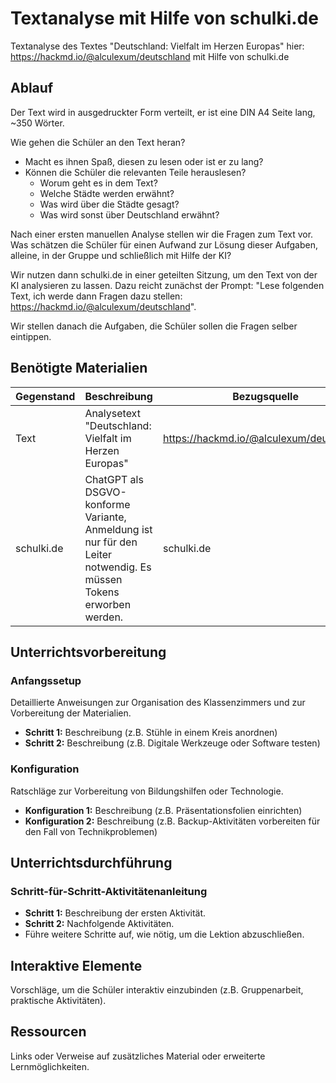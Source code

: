 # Textanalyse mit Hilfe von schulki.de
Textanalyse des Textes "Deutschland: Vielfalt im Herzen Europas" hier: https://hackmd.io/@alculexum/deutschland mit Hilfe von schulki.de

## Ablauf
Der Text wird in ausgedruckter Form verteilt, er ist eine DIN A4 Seite lang, ~350 Wörter.

Wie gehen die Schüler an den Text heran?
* Macht es ihnen Spaß, diesen zu lesen oder ist er zu lang?
* Können die Schüler die relevanten Teile herauslesen?
  * Worum geht es in dem Text?
  * Welche Städte werden erwähnt?
  * Was wird über die Städte gesagt?
  * Was wird sonst über Deutschland erwähnt?

Nach einer ersten manuellen Analyse stellen wir die Fragen zum Text vor. Was schätzen die Schüler für einen Aufwand zur Lösung dieser Aufgaben, alleine, in der Gruppe und schließlich mit Hilfe der KI?

Wir nutzen dann schulki.de in einer geteilten Sitzung, um den Text von der KI analysieren zu lassen. Dazu reicht zunächst der Prompt: "Lese folgenden Text, ich werde dann Fragen dazu stellen: https://hackmd.io/@alculexum/deutschland".

Wir stellen danach die Aufgaben, die Schüler sollen die Fragen selber eintippen.

## Benötigte Materialien
| Gegenstand          | Beschreibung                        | Bezugsquelle                        |
|---------------------|-------------------------------------|-------------------------------------|
| Text  | Analysetext "Deutschland: Vielfalt im Herzen Europas" | https://hackmd.io/@alculexum/deutschland |
| schulki.de | ChatGPT als DSGVO-konforme Variante, Anmeldung ist nur für den Leiter notwendig. Es müssen Tokens erworben werden. | schulki.de |

## Unterrichtsvorbereitung
### Anfangssetup
Detaillierte Anweisungen zur Organisation des Klassenzimmers und zur Vorbereitung der Materialien.
- **Schritt 1:** Beschreibung (z.B. Stühle in einem Kreis anordnen)
- **Schritt 2:** Beschreibung (z.B. Digitale Werkzeuge oder Software testen)

### Konfiguration
Ratschläge zur Vorbereitung von Bildungshilfen oder Technologie.
- **Konfiguration 1:** Beschreibung (z.B. Präsentationsfolien einrichten)
- **Konfiguration 2:** Beschreibung (z.B. Backup-Aktivitäten vorbereiten für den Fall von Technikproblemen)

## Unterrichtsdurchführung
### Schritt-für-Schritt-Aktivitätenanleitung
- **Schritt 1:** Beschreibung der ersten Aktivität.
- **Schritt 2:** Nachfolgende Aktivitäten.
- Führe weitere Schritte auf, wie nötig, um die Lektion abzuschließen.

## Interaktive Elemente
Vorschläge, um die Schüler interaktiv einzubinden (z.B. Gruppenarbeit, praktische Aktivitäten).

## Ressourcen
Links oder Verweise auf zusätzliches Material oder erweiterte Lernmöglichkeiten.
